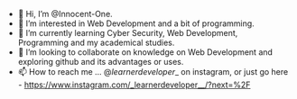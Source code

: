 - 👋 Hi, I’m @Innocent-One.
- 👀 I’m interested in Web Development and a bit of programming.
- 🌱 I’m currently learning Cyber Security, Web Development, Programming and my academical studies.
- 💞️ I’m looking to collaborate on knowledge on Web Development and exploring github and its advantages or uses.
- 📫 How to reach me ... @_learnerdeveloper__ on instagram, or just go here - https://www.instagram.com/_learnerdeveloper__/?next=%2F

<!---
smart-wolf/smart-wolf is a ✨ special ✨ repository because its `README.md` (this file) appears on your GitHub profile.
You can click the Preview link to take a look at your changes.
--->
